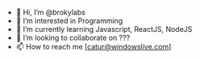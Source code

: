 - 👋 Hi, I’m @brokylabs
- 👀 I’m interested in Programming
- 🌱 I’m currently learning Javascript, ReactJS, NodeJS
- 💞️ I’m looking to collaborate on ???
- 📫 How to reach me [catur@windowslive.com]

<!---
brokylabs/brokylabs is a ✨ special ✨ repository because its `README.md` (this file) appears on your GitHub profile.
You can click the Preview link to take a look at your changes.
--->
